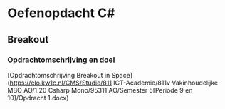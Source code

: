 # Oefenopdacht C#

## Breakout 

### Opdrachtomschrijving en doel

[Opdrachtomschrijving Breakout in Space](https://elo.kw1c.nl/CMS/Studie/811 ICT-Academie/811v Vakinhoudelijke MBO  AO/1.20 Csharp Mono/95311 AO/Semester 5[Periode 9 en 10]/Opdracht 1.docx)
